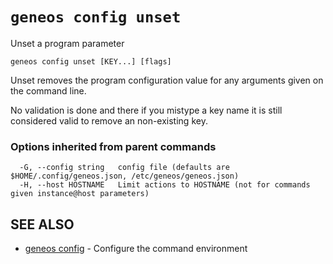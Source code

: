 # `geneos config unset`

Unset a program parameter

```text
geneos config unset [KEY...] [flags]
```

Unset removes the program configuration value for any arguments given on
the command line.

No validation is done and there if you mistype a key name it is still
considered valid to remove an non-existing key.

### Options inherited from parent commands

```text
  -G, --config string   config file (defaults are $HOME/.config/geneos.json, /etc/geneos/geneos.json)
  -H, --host HOSTNAME   Limit actions to HOSTNAME (not for commands given instance@host parameters)
```

## SEE ALSO

* [geneos config](geneos_config.md)	 - Configure the command environment
